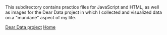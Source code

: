 This subdirectory contains practice files for JavaScript and HTML, as well as images for the Dear Data project in which I collected and visualized data on a "mundane" aspect of my life.

[Dear Data project](./homework/DearData.md)
[Home](../README.md)